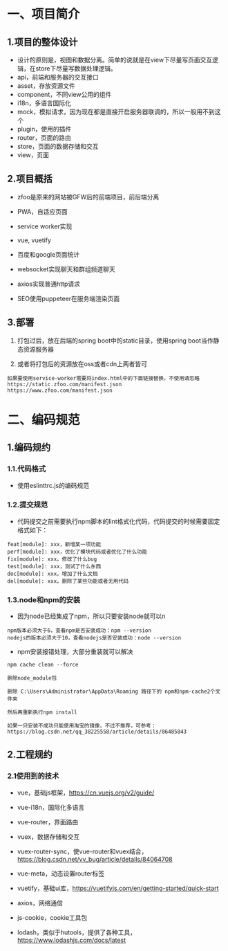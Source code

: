 # 一、项目简介

## 1.项目的整体设计
- 设计的原则是，视图和数据分离。简单的说就是在view下尽量写页面交互逻辑，在store下尽量写数据处理逻辑。
- api，前端和服务器的交互接口
- asset，存放资源文件
- component，不同view公用的组件
- i18n，多语言国际化
- mock，模拟请求，因为现在都是直接开启服务器联调的，所以一般用不到这个
- plugin，使用的插件
- router，页面的路由
- store，页面的数据存储和交互
- view，页面


## 2.项目概括
- zfoo是原来的网站被GFW后的前端项目，前后端分离

- PWA，自适应页面
- service worker实现
- vue, vuetify
- 百度和google页面统计
- websocket实现聊天和群组频道聊天
- axios实现普通http请求
- SEO使用puppeteer在服务端渲染页面


## 3.部署
1. 打包过后，放在后端的spring boot中的static目录，使用spring boot当作静态资源服务器
  
2. 或者将打包后的资源放在oss或者cdn上两者皆可

```
如果要使用service-worker需要将index.html中的下面链接替换，不使用请忽略
https://static.zfoo.com/manifest.json
https://www.zfoo.com/manifest.json
```


# 二、编码规范

## 1.编码规约

### 1.1.代码格式
- 使用eslinttrc.js的编码规范

### 1.2.提交规范
- 代码提交之前需要执行npm脚本的lint格式化代码，代码提交的时候需要固定格式如下：
```
feat[module]: xxx，新增某一项功能
perf[module]: xxx，优化了模块代码或者优化了什么功能
fix[module]: xxx，修改了什么bug
test[module]: xxx，测试了什么东西
doc[module]: xxx，增加了什么文档
del[module]: xxx，删除了某些功能或者无用代码
```

### 1.3.node和npm的安装
- 因为node已经集成了npm，所以只要安装node就可以n
```
npm版本必须大于6，查看npm是否安装成功：npm --version
nodejs的版本必须大于10，查看nodejs是否安装成功：node --version
```

- npm安装报错处理，大部分重装就可以解决
```
npm cache clean --force

删除node_module包

删除 C:\Users\Administrator\AppData\Roaming 路径下的 npm和npm-cache2个文件夹

然后再重新执行npm install

如果一只安装不成功只能使用淘宝的镜像，不过不推荐，可参考：https://blog.csdn.net/qq_38225558/article/details/86485843
```



## 2.工程规约

### 2.1使用到的技术

- vue，基础js框架，https://cn.vuejs.org/v2/guide/
- vue-i18n，国际化多语言
- vue-router，界面路由
- vuex，数据存储和交互
- vuex-router-sync，使vue-router和vuex结合，https://blog.csdn.net/vv_bug/article/details/84064708
- vue-meta，动态设置router标签
- vuetify，基础ui库，https://vuetifyjs.com/en/getting-started/quick-start

- axios，网络通信
- js-cookie，cookie工具包
- lodash，类似于hutools，提供了各种工具，https://www.lodashjs.com/docs/latest

